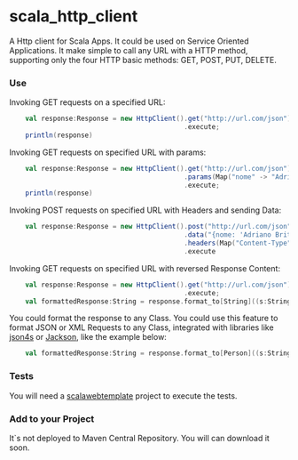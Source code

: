 scala_http_client
=================

A Http client for Scala Apps. It could be used on Service Oriented Applications. It make simple to call any URL with a HTTP method, supporting only the four HTTP basic methods: GET, POST, PUT, DELETE. 

### Use

Invoking GET requests on a specified URL:
```scala
    val response:Response = new HttpClient().get("http://url.com/json")
                                            .execute;
    println(response)
```

Invoking GET requests on specified URL with params:
```scala
    val response:Response = new HttpClient().get("http://url.com/json")
                                            .params(Map("nome" -> "Adriano Brito"))
                                            .execute;
    println(response)
```
Invoking POST requests on specified URL with Headers and sending Data:
```scala
    val response:Response = new HttpClient().post("http://url.com/json")
                                            .data("{nome: 'Adriano Brito', cpf: '0382378'}")
                                            .headers(Map("Content-Type" -> "application/json"))
                                            .execute
```
Invoking GET requests on specified URL with reversed Response Content:
```scala
    val response:Response = new HttpClient().get("http://url.com/json")
                                            .execute;
    val formattedResponse:String = response.format_to[String]((s:String) => s.reverse)
```

You could format the response to any Class. You could use this feature to format JSON or XML Requests to any Class, integrated with libraries like [json4s](https://github.com/json4s/json4s) or [Jackson](https://github.com/FasterXML/jackson-module-scala), like the example below:
```scala
    val formattedResponse:String = response.format_to[Person]((s:String) => service.deserialize[T](s));
```
### Tests

You will need a [scalawebtemplate](https://github.com/adrianobrito/scalawebtemplate) project to execute the tests. 

### Add to your Project

It`s not deployed to Maven Central Repository. You will can download it soon.
